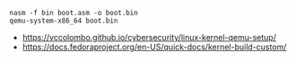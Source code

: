 ```
nasm -f bin boot.asm -o boot.bin
qemu-system-x86_64 boot.bin
```

* https://vccolombo.github.io/cybersecurity/linux-kernel-qemu-setup/
* https://docs.fedoraproject.org/en-US/quick-docs/kernel-build-custom/
